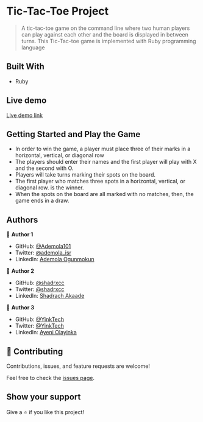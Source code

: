 # Tic-Tac-Toe Project

> A tic-tac-toe game on the command line where two human players can play against each other and the board is displayed in between turns. This Tic-Tac-toe game is implemented with Ruby programming language

## Built With

- Ruby

## Live demo

[Live demo link](https://replit.com/@Ademola101/TicTacToe#bin/main.rb)

## Getting Started and Play the Game

- In order to win the game, a player must place three of their marks in a horizontal, vertical, or diagonal row
- The players should enter their names and the first player will play with X and the second with O.
- Players will take turns marking their spots on the board.
- The first player who matches three spots in a horizontal, vertical, or diagonal row. is the winner.
- When the spots on the board are all marked with no matches, then, the game ends in a draw.

## Authors
👤 **Author 1**

- GitHub: [@Ademola101](https://github.com/Ademola101)
- Twitter: [@ademola_isr](https://twitter.com/ademola_isr)
- LinkedIn: [Ademola Ogunmokun](https://linkedin.com/in/ademola-ogunmokun-492575203)

👤 **Author 2**

- GitHub: [@shadrxcc](https://github.com/shadrxcc)
- Twitter: [@shadrxcc](https://twitter.com/shadrxcc)
- LinkedIn: [Shadrach Akaade](https://www.linkedin.com/in/shadrach-akaade-24a375189/)

👤 **Author 3**

- GitHub: [@YinkTech](https://github.com/yinktech)
- Twitter: [@YinkTech](https://twitter.com/yinktech)
- LinkedIn: [Ayeni Olayinka](https://www.linkedin.com/in/ayeni-olayinka-726181134/)

## 🤝 Contributing

Contributions, issues, and feature requests are welcome!

Feel free to check the [issues page](https://github.com/Ademola101/Tic_Tac_Toe/issues).

## Show your support

Give a ⭐️ if you like this project!
